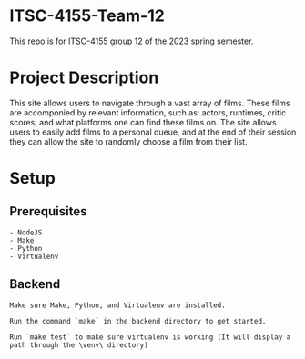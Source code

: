 # ITSC-4155-Team-12

This repo is for ITSC-4155 group 12 of the 2023 spring semester.

# Project Description

This site allows users to navigate through a vast array of films. These films are accomponied by relevant information, such as: actors, runtimes, critic scores, and what platforms one can find these films on. The site allows users to easily add films to a personal queue, and at the end of their session they can allow the site to
randomly choose a film from their list.

# Setup

## Prerequisites
    - NodeJS
    - Make
    - Python
    - Virtualenv

## Backend 

    Make sure Make, Python, and Virtualenv are installed.

    Run the command `make` in the backend directory to get started.

    Run `make test` to make sure virtualenv is working (It will display a path through the \venv\ directory)

    
